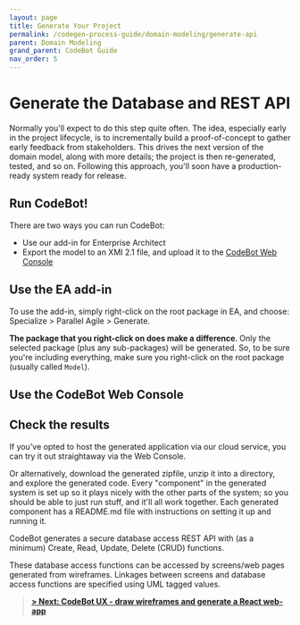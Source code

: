 ```yaml
---
layout: page
title: Generate Your Project
permalink: /codegen-process-guide/domain-modeling/generate-api
parent: Domain Modeling
grand_parent: CodeBot Guide
nav_order: 5
---
```


# Generate the Database and REST API

Normally you'll expect to do this step quite often. The idea, especially early in the project lifecycle, is to incrementally build a proof-of-concept to gather early feedback from stakeholders. This drives the next version of the domain model, along with more details; the project is then re-generated, tested, and so on. Following this approach, you'll soon have a production-ready system ready for release.


## Run CodeBot!

There are two ways you can run CodeBot:

* Use our add-in for Enterprise Architect
* Export the model to an XMI 2.1 file, and upload it to the [CodeBot Web Console](../getting-started/web-console)


## Use the EA add-in

To use the add-in, simply right-click on the root package in EA, and choose: Specialize > Parallel Agile > Generate.

**The package that you right-click on does make a difference**. Only the selected package (plus any sub-packages) will be generated. So, to be sure you're including everything, make sure you right-click on the root package (usually called `Model`).


## Use the CodeBot Web Console


## Check the results

If you've opted to host the generated application via our cloud service, you can try it out straightaway via the Web Console.

Or alternatively, download the generated zipfile, unzip it into a directory, and explore the generated code. Every "component" in the generated system is set up so it plays nicely with the other parts of the system; so you should be able to just run stuff, and it'll all work together. Each generated component has a README.md file with instructions on setting it up and running it.



CodeBot generates a secure database access REST API with (as a minimum) Create, Read, Update, Delete (CRUD) functions.


These database access functions can be accessed by screens/web pages generated from wireframes. Linkages between screens and database access functions are specified using UML tagged values.


> **[> Next: CodeBot UX - draw wireframes and generate a React web-app](../UX/)**
